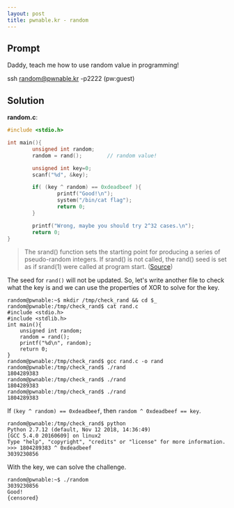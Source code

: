 ```yaml
---
layout: post
title: pwnable.kr - random
---
```


## Prompt
Daddy, teach me how to use random value in programming!

ssh random@pwnable.kr -p2222 (pw:guest)

## Solution

**random.c**:
```c
#include <stdio.h>

int main(){
        unsigned int random;
        random = rand();        // random value!

        unsigned int key=0;
        scanf("%d", &key);

        if( (key ^ random) == 0xdeadbeef ){
                printf("Good!\n");
                system("/bin/cat flag");
                return 0;
        }

        printf("Wrong, maybe you should try 2^32 cases.\n");
        return 0;
}
```
> The srand() function sets the starting point for producing a series of pseudo-random integers. If srand() is not called, the rand() seed is set as if srand(1) were called at program start. ([Source](https://www.geeksforgeeks.org/rand-and-srand-in-ccpp/))

The seed for `rand()` will not be updated. So, let's write another file to check what the key is and we can use the properties of XOR to solve for the key.

```
random@pwnable:~$ mkdir /tmp/check_rand && cd $_
random@pwnable:/tmp/check_rand$ cat rand.c
#include <stdio.h>
#include <stdlib.h>
int main(){
    unsigned int random;
    random = rand();
    printf("%d\n", random);
    return 0;
}
random@pwnable:/tmp/check_rand$ gcc rand.c -o rand
random@pwnable:/tmp/check_rand$ ./rand
1804289383
random@pwnable:/tmp/check_rand$ ./rand
1804289383
random@pwnable:/tmp/check_rand$ ./rand
1804289383
```
If `(key ^ random) == 0xdeadbeef`, then `random ^ 0xdeadbeef == key`.

```
random@pwnable:/tmp/check_rand$ python
Python 2.7.12 (default, Nov 12 2018, 14:36:49)
[GCC 5.4.0 20160609] on linux2
Type "help", "copyright", "credits" or "license" for more information.
>>> 1804289383 ^ 0xdeadbeef
3039230856
```
With the key, we can solve the challenge.
```
random@pwnable:~$ ./random
3039230856
Good!
{censored}
```
